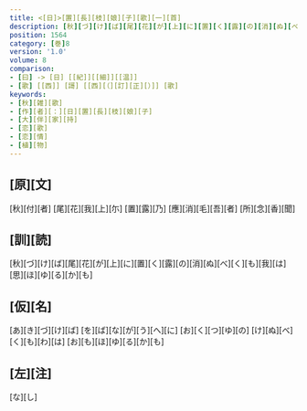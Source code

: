 ```yaml
---
title: <[日]>[置][長][枝][娘][子][歌][一][首]
description: [秋][づ][け][ば][尾][花][が][上][に][置][く][露][の][消][ぬ][べ][く][も][我][は][思][ほ][ゆ][る][か][も]
position: 1564
category: [巻]8
version: '1.0'
volume: 8
comparison:
- [曰] -> [日] [[紀]][[細]][[温]]
- [歌] [[西]] [謌] [[西][（][訂][正][）]] [歌]
keywords:
- [秋][雑][歌]
- [作][者][：][日][置][長][枝][娘][子]
- [大][伴][家][持]
- [恋][歌]
- [恋][情]
- [植][物]
---
```


## [原][文]

[秋][付][者] [尾][花][我][上][尓] [置][露][乃] [應][消][毛][吾][者] [所][念][香][聞]

## [訓][読]

[秋][づ][け][ば][尾][花][が][上][に][置][く][露][の][消][ぬ][べ][く][も][我][は][思][ほ][ゆ][る][か][も]

## [仮][名]

[あ][き][づ][け][ば] [を][ば][な][が][う][へ][に] [お][く][つ][ゆ][の] [け][ぬ][べ][く][も][わ][は] [お][も][ほ][ゆ][る][か][も]

## [左][注]

[な][し]
